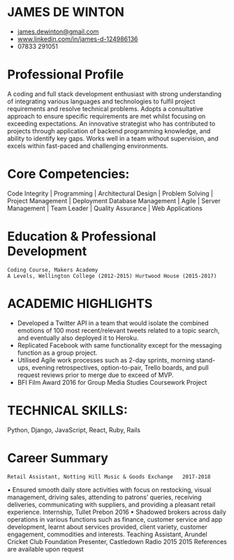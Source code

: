 # JAMES DE WINTON	 
- james.dewinton@gmail.com
- www.linkedin.com/in/james-d-124986136	 
- 07833 291051	 


# Professional Profile

A coding and full stack development enthusiast with strong understanding of integrating various languages and technologies to fulfil project requirements and resolve technical problems. Adopts a consultative approach to ensure specific requirements are met whilst focusing on exceeding expectations. An innovative strategist who has contributed to projects through application of backend programming knowledge, and ability to identify key gaps. Works well in a team without supervision, and excels within fast-paced and challenging environments. 

# Core Competencies:
Code Integrity | Programming | Architectural Design | Problem Solving | Project Management | Deployment
Database Management | Agile | Server Management | Team Leader | Quality Assurance | Web Applications

# Education & Professional Development
 	Coding Course, Makers Academy
 	A Levels, Wellington College (2012-2015) Hurtwood House (2015-2017)

# ACADEMIC HIGHLIGHTS

- Developed a Twitter API in a team that would isolate the combined emotions of 100 most recent/relevant tweets related to a topic search, and eventually also deployed it to Heroku.
- Replicated Facebook with same functionality except for the messaging function as a group project.
- Utilised Agile work processes such as 2-day sprints, morning stand-ups, evening retrospectives, option-to-pair, Trello 	boards, and pull request reviews prior to merge due to exceed of MVP.
- BFI Film Award 2016 for Group Media Studies Coursework Project

# TECHNICAL SKILLS: 
Python, Django, JavaScript, React, Ruby, Rails

# Career Summary
 	Retail Assistant, Notting Hill Music & Goods Exchange	2017-2018
•	Ensured smooth daily store activities with focus on restocking, visual management, driving sales, attending to patrons’ queries, receiving deliveries, communicating with suppliers, and providing a pleasant retail experience.
 	Internship, Tullet Prebon	2016
•	Shadowed brokers across daily operations in various functions such as finance, customer service and app development, learnt about services provided, client variety, customer engagement, commodities and interests.
 	 Teaching Assistant, Arundel Cricket Club Foundation
 	 Presenter, Castledown Radio
	2015
2015
References are available upon request


